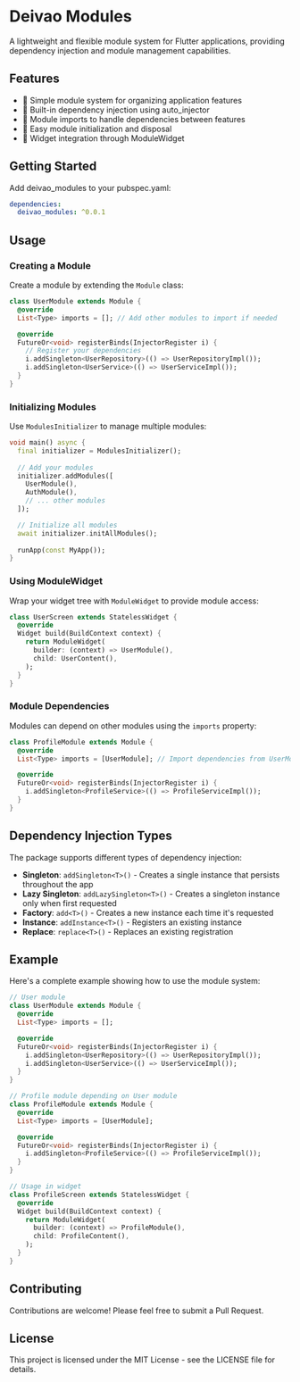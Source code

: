 # Deivao Modules

A lightweight and flexible module system for Flutter applications, providing dependency injection and module management capabilities.

## Features

- 🎯 Simple module system for organizing application features
- 💉 Built-in dependency injection using auto_injector
- 🔄 Module imports to handle dependencies between features
- 🚀 Easy module initialization and disposal
- 🎨 Widget integration through ModuleWidget

## Getting Started

Add deivao_modules to your pubspec.yaml:

```yaml
dependencies:
  deivao_modules: ^0.0.1
```

## Usage

### Creating a Module

Create a module by extending the `Module` class:

```dart
class UserModule extends Module {
  @override
  List<Type> imports = []; // Add other modules to import if needed

  @override
  FutureOr<void> registerBinds(InjectorRegister i) {
    // Register your dependencies
    i.addSingleton<UserRepository>(() => UserRepositoryImpl());
    i.addSingleton<UserService>(() => UserServiceImpl());
  }
}
```

### Initializing Modules

Use `ModulesInitializer` to manage multiple modules:

```dart
void main() async {
  final initializer = ModulesInitializer();
  
  // Add your modules
  initializer.addModules([
    UserModule(),
    AuthModule(),
    // ... other modules
  ]);

  // Initialize all modules
  await initializer.initAllModules();
  
  runApp(const MyApp());
}
```

### Using ModuleWidget

Wrap your widget tree with `ModuleWidget` to provide module access:

```dart
class UserScreen extends StatelessWidget {
  @override
  Widget build(BuildContext context) {
    return ModuleWidget(
      builder: (context) => UserModule(),
      child: UserContent(),
    );
  }
}
```

### Module Dependencies

Modules can depend on other modules using the `imports` property:

```dart
class ProfileModule extends Module {
  @override
  List<Type> imports = [UserModule]; // Import dependencies from UserModule

  @override
  FutureOr<void> registerBinds(InjectorRegister i) {
    i.addSingleton<ProfileService>(() => ProfileServiceImpl());
  }
}
```

## Dependency Injection Types

The package supports different types of dependency injection:

- **Singleton**: `addSingleton<T>()` - Creates a single instance that persists throughout the app
- **Lazy Singleton**: `addLazySingleton<T>()` - Creates a singleton instance only when first requested
- **Factory**: `add<T>()` - Creates a new instance each time it's requested
- **Instance**: `addInstance<T>()` - Registers an existing instance
- **Replace**: `replace<T>()` - Replaces an existing registration

## Example

Here's a complete example showing how to use the module system:

```dart
// User module
class UserModule extends Module {
  @override
  List<Type> imports = [];

  @override
  FutureOr<void> registerBinds(InjectorRegister i) {
    i.addSingleton<UserRepository>(() => UserRepositoryImpl());
    i.addSingleton<UserService>(() => UserServiceImpl());
  }
}

// Profile module depending on User module
class ProfileModule extends Module {
  @override
  List<Type> imports = [UserModule];

  @override
  FutureOr<void> registerBinds(InjectorRegister i) {
    i.addSingleton<ProfileService>(() => ProfileServiceImpl());
  }
}

// Usage in widget
class ProfileScreen extends StatelessWidget {
  @override
  Widget build(BuildContext context) {
    return ModuleWidget(
      builder: (context) => ProfileModule(),
      child: ProfileContent(),
    );
  }
}
```

## Contributing

Contributions are welcome! Please feel free to submit a Pull Request.

## License

This project is licensed under the MIT License - see the LICENSE file for details.

